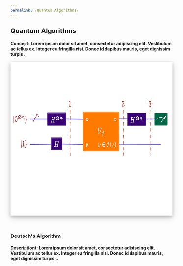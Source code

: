 ```yaml
---
permalink: /Quantum Algorithms/
---
```


<link rel="stylesheet" href="https://www.w3schools.com/w3css/4/w3.css">
<link href="/assets/css/areas.css" rel="stylesheet" type="text/css">
<link rel="stylesheet" href="http://netdna.bootstrapcdn.com/font-awesome/4.7.0/css/font-awesome.min.css">
<link rel="stylesheet" href="http://netdna.bootstrapcdn.com/bootstrap/3.3.7/css/bootstrap.min.css">
<link href="http://www.jqueryscript.net/css/jquerysctipttop.css" rel="stylesheet" type="text/css">
<script src="https://cdn.mathjax.org/mathjax/latest/MathJax.js?config=TeX-AMS-MML_HTMLorMML" type="text/javascript"></script>
<style>
.button {
  background-color: #4CAF50; /* Green */
  border: none;
  color: white;
  padding: 16px 32px;
  text-align: center;
  text-decoration: none;
  display: inline-block;
  font-size: 16px;
  margin: 4px 2px;
  transition-duration: 0.4s;
  cursor: pointer;
}

.qontributor {
  background-color: white; 
  color: black; 
  border: 2px solid #6d2f15;
  width: 48%;
}
.qontributor:hover {
  background-color: #6d2f15;
  color: white;
  width: 48%;
}


.qurator {
  background-color: white; 
  color: black; 
  border: 2px solid #005853;
  width: 48%;
}
.qurator:hover {
  background-color: #005853;
  color: white;
  width: 48%;
}

* {
  box-sizing: border-box;
}

.column {
  float: left;
  width: 50%;
  padding: 5px;
}

/* Clearfix (clear floats) */
.row::after {
  content: "";
  clear: both;
  display: table;
}


</style>
<!-- Header -->


<div class="w3-container w3-padding-32" id="projects" style="width: 55vw;">
    <h2 class="w3-border-bottom w3-border-light-grey w3-padding-16">Quantum Algorithms</h2>
    <h4>Concept: Lorem ipsum dolor sit amet, consectetur adipiscing elit. Vestibulum ac tellus ex. Integer eu fringilla nisi. Donec id dapibus mauris, eget dignissim turpis ..</h4>
</div>


<header class="w3-display-container w3-content w3-wide" id="home" style="width: 55vw;">	
  <img class="w3-image" src="/assets/front-page/q_algorithms.png" alt="FSQC" width="100%" height="500" style="background-color: white;box-shadow: 0 4px 8px 0 rgba(0, 0, 0, 0.2), 0 6px 20px 0 rgba(0, 0, 0, 0.19);display: block;margin-left: auto;margin-right: auto;">

</header>

<div class="w3-container w3-padding-32" id="post" style="width: 55vw;">
    <h3 class="w3-border-bottom w3-border-light-grey w3-padding-16">Deutsch's Algorithm</h3>
    <h4>Descriptiont: Lorem ipsum dolor sit amet, consectetur adipiscing elit. Vestibulum ac tellus ex. Integer eu fringilla nisi. Donec id dapibus mauris, eget dignissim turpis ..</h4>
</div>



<!-- End page content -->



